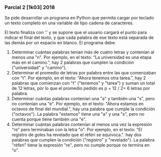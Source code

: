 ### Parcial 2 [1k03] 2018

Se pide desarrollar un programa en Python que permita cargar por teclado un texto completo en una variable de tipo cadena de caracteres.  

El texto finaliza con ‘.’ y se supone que el usuario cargará el punto para indicar el final del texto, y que cada palabra de ese texto está separada de las demás por un espacio en blanco. El programa debe:

1. Determinar cuántas palabras tenían más de cuatro letras y contenían al menos una "n". Por ejemplo, en el texto: “La universidad es una etapa más en el camino.”, hay 2 palabras que cumplen la condición ("universidad" y "camino"). 
2. Determinar el promedio de letras por palabra entre las que comenzaban con "t". Por ejemplo, en el texto: “Ahora tenemos otra tarea.”, hay 2 palabras que comienzan con "t" ("tenemos" y "tarea") y suman un total de 12 letras, por lo que el promedio pedido es p = 12 / 2= 6 letras por palabra. 
3. Determinar cuántas palabras contenían una "a" y también una "s", pero no contenían una "e". Por ejemplo, en el texto: "Ahora estamos en octavos de final del mundial.", hay una palabra que cumple la condición ("octavos"). La palabra "estamos" tiene una "a" y una "s", pero no cuenta porque tiene también una "e". 
4. Determinar cuántas palabras contenían al menos una vez la expresión "re" pero terminaban con la letra "o". Por ejemplo, en el texto: "El registro de goles ha revelado que el réferi se equivoca.". hay dos palabras que cumplen la condición ("registro" y "revelado"). La palabra "réferi" tiene la expresión "re", pero no cumple porque no termina en "o". 
